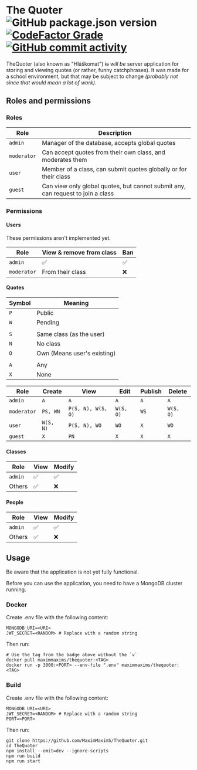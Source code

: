 # The Quoter ![GitHub package.json version](https://img.shields.io/github/package-json/v/MaximMaximS/TheQuoter?style=for-the-badge) [![CodeFactor Grade](https://img.shields.io/codefactor/grade/github/MaximMaximS/TheQuoter?style=for-the-badge)](https://www.codefactor.io/repository/github/maximmaxims/thequoter) [![GitHub commit activity](https://img.shields.io/github/commit-activity/m/MaximMaximS/TheQuoter?style=for-the-badge)](https://github.com/MaximMaximS/TheQuoter/commits/main)

TheQuoter (also known as "Hláškomat") ~~is~~ _will be_ server application for storing and viewing quotes (or rather, funny catchphrases). It was made for a school environment, but that may be subject to change _(probably not since that would mean a lot of work)_.

## Roles and permissions

### Roles

| Role        | Description                                                                     |
| ----------- | ------------------------------------------------------------------------------- |
| `admin`     | Manager of the database, accepts global quotes                                  |
| `moderator` | Can accept quotes from their own class, and moderates them                      |
| `user`      | Member of a class, can submit quotes globally or for their class                |
| `guest`     | Can view only global quotes, but cannot submit any, can request to join a class |

### Permissions

#### Users

These permissions aren't implemented yet.

| Role        | View & remove from class | Ban                |
| ----------- | ------------------------ | ------------------ |
| `admin`     | :white_check_mark:       | :white_check_mark: |
| `moderator` | From their class         | :x:                |

#### Quotes

| Symbol | Meaning                     |
| ------ | --------------------------- |
| `P`    | Public                      |
| `W`    | Pending                     |
|        |                             |
| `S`    | Same class (as the user)    |
| `N`    | No class                    |
| `O`    | Own (Means user's existing) |
|        |                             |
| `A`    | Any                         |
| `X`    | None                        |

| Role        | Create    | View               | Edit      | Publish | Delete    |
| ----------- | --------- | ------------------ | --------- | ------- | --------- |
| `admin`     | `A`       | `A`                | `A`       | `A`     | `A`       |
| `moderator` | `PS, WN`  | `P(S, N), W(S, O)` | `W(S, O)` | `WS`    | `W(S, O)` |
| `user`      | `W(S, N)` | `P(S, N), WO`      | `WO`      | `X`     | `WO`      |
| `guest`     | `X`       | `PN`               | `X`       | `X`     | `X`       |

#### Classes

| Role    | View               | Modify             |
| ------- | ------------------ | ------------------ |
| `admin` | :white_check_mark: | :white_check_mark: |
| Others  | :white_check_mark: | :x:                |

#### People

| Role    | View               | Modify             |
| ------- | ------------------ | ------------------ |
| `admin` | :white_check_mark: | :white_check_mark: |
| Others  | :white_check_mark: | :x:                |

## Usage

Be aware that the application is not yet fully functional.

Before you can use the application, you need to have a MongoDB cluster running.

### Docker

Create .env file with the following content:

```env
MONGODB_URI=<URI>
JWT_SECRET=<RANDOM> # Replace with a random string
```

Then run:

```shell
# Use the tag from the badge above without the `v`
docker pull maximmaxims/thequoter:<TAG>
docker run -p 3000:<PORT> --env-file ".env" maximmaxims/thequoter:<TAG>
```

### Build

Create .env file with the following content:

```env
MONGODB_URI=<URI>
JWT_SECRET=<RANDOM> # Replace with a random string
PORT=<PORT>
```

Then run:

```shell
git clone https://github.com/MaximMaximS/TheQuoter.git
cd TheQuoter
npm install --omit=dev --ignore-scripts
npm run build
npm run start
```
